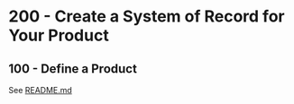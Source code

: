 # 200 - Create a System of Record for Your Product

## 100 - Define a Product

See [README.md](./100/README.md)
